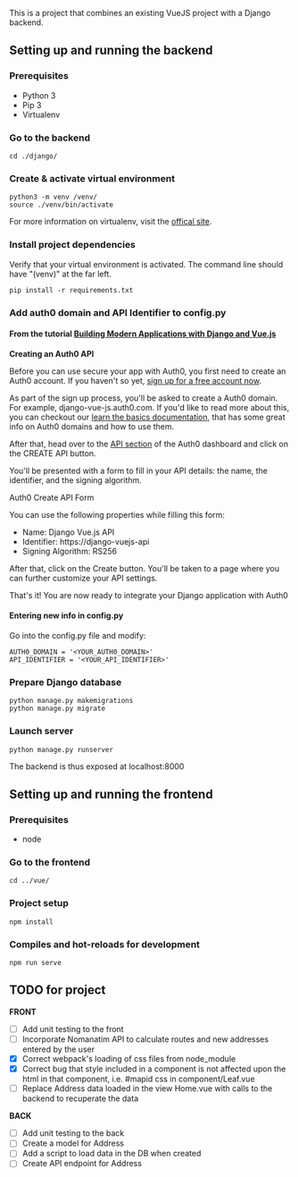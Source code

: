 This is a project that combines an existing VueJS project with a Django backend.

## Setting up and running the backend

### Prerequisites

- Python 3
- Pip 3
- Virtualenv

### Go to the backend

```
cd ./django/
```

### Create & activate virtual environment

```
python3 -m venv /venv/
source ./venv/bin/activate
```

For more information on virtualenv, visit the [offical site](https://docs.python.org/3/library/venv.html).

### Install project dependencies

Verify that your virtual environment is activated.
The command line should have "(venv)" at the far left.

```
pip install -r requirements.txt

```

### Add auth0 domain and API Identifier to config.py

#### From the tutorial [Building Modern Applications with Django and Vue.js](https://auth0.com/blog/building-modern-applications-with-django-and-vuejs/)

**Creating an Auth0 API**

Before you can use secure your app with Auth0, you first need to create an Auth0 account. If you haven't so yet, [sign up for a free account now](https://auth0.com/signup).

As part of the sign up process, you'll be asked to create a Auth0 domain. For example, django-vue-js.auth0.com. If you'd like to read more about this, you can checkout our [learn the basics documentation](https://auth0.com/docs/getting-started/the-basics), that has some great info on Auth0 domains and how to use them.

After that, head over to the [API section](https://manage.auth0.com/?_ga=2.141931826.1434105063.1603098731-2028026626.1602941864#/apis) of the Auth0 dashboard and click on the CREATE API button.

You'll be presented with a form to fill in your API details: the name, the identifier, and the signing algorithm.

Auth0 Create API Form

You can use the following properties while filling this form:

- Name: Django Vue.js API
- Identifier: https://django-vuejs-api
- Signing Algorithm: RS256

After that, click on the Create button. You'll be taken to a page where you can further customize your API settings.

That's it! You are now ready to integrate your Django application with Auth0

#### Entering new info in config.py

Go into the config.py file and modify:

```
AUTH0_DOMAIN = '<YOUR_AUTH0_DOMAIN>'
API_IDENTIFIER = '<YOUR_API_IDENTIFIER>'
```

### Prepare Django database

```
python manage.py makemigrations
python manage.py migrate
```

### Launch server

```
python manage.py runserver
```

The backend is thus exposed at localhost:8000

## Setting up and running the frontend

### Prerequisites

- node

### Go to the frontend

```
cd ../vue/
```

### Project setup

```
npm install
```

### Compiles and hot-reloads for development

```
npm run serve
```

## TODO for project

**FRONT**

- [ ] Add unit testing to the front
- [ ] Incorporate Nomanatim API to calculate routes and new addresses entered by the user
- [x] Correct webpack's loading of css files from node_module
- [x] Correct bug that style included in a component is not affected upon the html in that component, i.e. #mapid css in component/Leaf.vue
- [ ] Replace Address data loaded in the view Home.vue with calls to the backend to recuperate the data

**BACK**

- [ ] Add unit testing to the back
- [ ] Create a model for Address
- [ ] Add a script to load data in the DB when created
- [ ] Create API endpoint for Address
